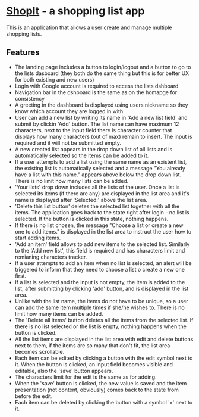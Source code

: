 # [ShopIt](https://shopping-list-270708.appspot.com/) - a shopping list app

This is an application that allows a user create and manage multiple shopping lists.

## Features

* The landing page includes a button to login/logout and a button to go to the lists dasboard (they both do the same thing but this is for better UX for both existing and new users)
* Login with Google account is required to access the lists dshboard
* Navigation bar in the dshboard is the same as on the homapge for consistency
* A greeting in the dashboard is displayed using users nickname so they know which account they are logged in with
* User can add a new list by writing its name in 'Add a new list field' and submit by clickin 'Add' button. The list name can have maximum 12 characters, next to the input field there is character counter that displays how many characters (out of max) remain to insert. The input is required and it will not be submitted empty. 
* A new created list appears in the drop down list of all lists and is automatically selected so the items can be added to it.
* If a user attempts to add a list using the same name as an existent list, the existing list is automatically selected and a message "You already have a list with this name." appears above below the drop down list. There is no limit how many lists can be added.
* 'Your lists' drop down includes all the lists of the user. Once a list is selected its items (if there are any) are displayed in the list area and it's name is displayed after 'Selected:' above the list area. 
* 'Delete this list button' deletes the selected list together with all the items. The application goes back to the state right after login - no list is selected. If the button is clicked in this state, nothing happens.
* If there is no list chosen, the message "Choose a list or create a new one to add items." is displayed in the list area to instruct the user how to start adding items. 
* 'Add an item' field allows to add new items to the selected list. Similarly to the 'Add new list', this field is required and has characters limit and remianing characters tracker. 
* If a user attempts to add an item when no list is selected, an alert will be triggered to inform that they need to choose a list o create a new one first. 
* If a list is selected and the input is not empty, the item is added to the list, after submitting by clicking 'add' button, and is displayed in the list area.
* Unlike with the list name, the items do not have to be unique, so a user can add the same item multiple times if she/he wishes to. There is no limit how many items can be added. 
* The 'Delete all items' button deletes all the items from the selected list. If there is no list selected or the list is empty, nothing happens when the button is clicked. 
* All the list items are displayed in the list area with edit and delete buttons next to them, if the items are so many that don't fit, the list area becomes scrollable.
* Each item can be edited by clicking a button with the edit symbol next to it. When the button is clicked, an input field becomes visible and editable, also the 'save' button appears. 
* The characters limit for the edit is the same as for adding. 
* When the 'save' button is clicked, the new value is saved and the item presentation (not content, obviously) comes back to the state from before the edit.
* Each item can be deleted by clicking the button with a symbol 'x' next to it.
